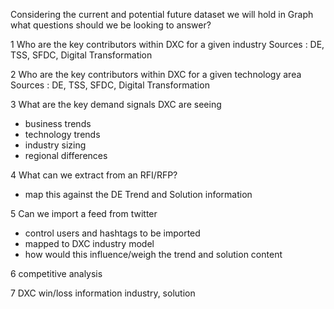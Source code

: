 Considering the current and potential future dataset we will hold in Graph what questions should we be looking to answer?


1 Who are the key contributors within DXC for a given industry
Sources : DE, TSS, SFDC, Digital Transformation

2 Who are the key contributors within DXC for a given technology area
Sources : DE, TSS, SFDC, Digital Transformation

3 What are the key demand signals DXC are seeing

* business trends
* technology trends
* industry sizing
* regional differences

4 What can we extract from an RFI/RFP?

* map this against the DE Trend and Solution information

5 Can we import a feed from twitter

* control users and hashtags to be imported
* mapped to DXC industry model
* how would this influence/weigh the trend and solution content


6 competitive analysis

7 DXC win/loss information
industry, solution


